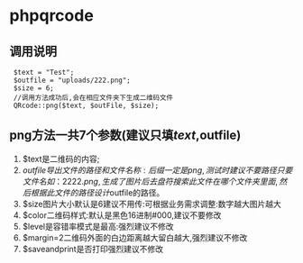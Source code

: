 # phpqrcode
## 调用说明
```
 $text = "Test";
 $outfile = "uploads/222.png";
 $size = 6;
 //调用方法成功后,会在相应文件夹下生成二维码文件
 QRcode::png($text, $outFile, $size);
```

## png方法一共7个参数(建议只填$text,$outfile)
1. $text是二维码的内容;
2. $outfile导出文件的路径和文件名称:后缀一定是png,测试时建议不要路径只要文件名如：2222.png,生成了图片后去盘符搜索此文件在哪个文件夹里面,然后根据此文件的路径设计$outfile的路径。
3. $size图片大小默认是6建议不用传:可根据业务需求调整:数字越大图片越大
4. $color二维码样式:默认是黑色16进制#000,建议不要修改
5. $level是容错率模式是最高:强烈建议不修改
6. $margin=2二维码外面的白边距离越大留白越大,强烈建议不修改
7. $saveandprint是否打印强烈建议不修改
